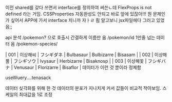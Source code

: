 이전 shared를 갖다 쓰면서 interface를 정의하여 써쓴ㄴ데 FlexProps is not defined 라는 거임. CSSProperties 자동완성도 안되고 바로 앞에 있잖아!!! 뭔 문제인가 싶어서 APP에 가서 interface 치니까 자ㅏㄹ 죔 알고보니 jsx파일에다 그러고 있었음;;

api 분석 /pokemon? 으로 호출시 간결하게 이름만 옴
/pokemon/id 1만줄 넘는 데이터 옴
/pokemon-species/

|  001  | 이상해씨  | フシギダネ  | Bulbasaur  | Bulbizarre  | Bisasam  |
|  002  | 이상해풀  | フシギソウ  | Ivysaur  | Herbizarre  | Bisaknosp  |
|  003  | 이상해꽃  | フシギバナ  | Venusaur  | Florizarre  | Bisaflor  |
데이터가 이런 것 뿐이라 정제함

useWuery....tenasack

데이터 싲각화를 위해 한 것 
데이터의 분포가 지나치게 커서 값들이 비교적 작아보임. 스케일의 최대값을 1로 조정